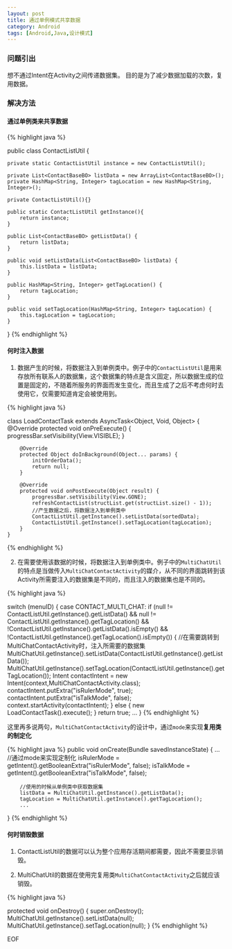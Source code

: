 ```yaml
---
layout: post
title: 通过单例模式共享数据
category: Android
tags: [Android,Java,设计模式]
---
```


### 问题引出

想不通过Intent在Activity之间传递数据集。
目的是为了减少数据加载的次数，复用数据。

### 解决方法

#### 通过单例类来共享数据

{% highlight java %}

public class ContactListUtil {

	private static ContactListUtil instance = new ContactListUtil();
	
	private List<ContactBaseBO> listData = new ArrayList<ContactBaseBO>();
	private HashMap<String, Integer> tagLocation = new HashMap<String, Integer>();
	
	private ContactListUtil(){}
	
	public static ContactListUtil getInstance(){
		return instance;
	}
	
	public List<ContactBaseBO> getListData() {
		return listData;
	}

	public void setListData(List<ContactBaseBO> listData) {
		this.listData = listData;
	}

	public HashMap<String, Integer> getTagLocation() {
		return tagLocation;
	}

	public void setTagLocation(HashMap<String, Integer> tagLocation) {
		this.tagLocation = tagLocation;
	}

}
{% endhighlight %}

#### 何时注入数据

1. 数据产生的时候，将数据注入到单例类中。例子中的`ContactListUtil`是用来存放所有联系人的数据集，这个数据集的特点是含义固定，所以数据生成的位置是固定的，不随着所服务的界面而发生变化，而且生成了之后不考虑何时去使用它，仅需要知道肯定会被使用到。

{% highlight java %}

class LoadContactTask extends AsyncTask<Object, Void, Object> {
		@Override
		protected void onPreExecute() {
			progressBar.setVisibility(View.VISIBLE);
		}

		@Override
		protected Object doInBackground(Object... params) {
			initOrderData();
			return null;
		}

		@Override
		protected void onPostExecute(Object result) {
			progressBar.setVisibility(View.GONE);
			refreshContactList(structList.get(structList.size() - 1));
			//产生数据之后，将数据注入到单例类中
			ContactListUtil.getInstance().setListData(sortedData);
			ContactListUtil.getInstance().setTagLocation(tagLocation);
		}
	}
{% endhighlight %}

2. 在需要使用该数据的时候，将数据注入到单例类中。例子中的`MultiChatUtil`的特点是当做传入`MultiChatContactActivity`的媒介，从不同的界面跳转到该Activity所需要注入的数据集是不同的，而且注入的数据集也是不同的。

{% highlight java %}

switch (menuID) {
		case CONTACT_MULTI_CHAT:
			if (null != ContactListUtil.getInstance().getListData()
					&& null != ContactListUtil.getInstance().getTagLocation()
					&& !ContactListUtil.getInstance().getListData().isEmpty()
					&& !ContactListUtil.getInstance().getTagLocation().isEmpty()) {
				//在需要跳转到MultiChatContactActivity时，注入所需要的数据集
				MultiChatUtil.getInstance().setListData(ContactListUtil.getInstance().getListData());
				MultiChatUtil.getInstance().setTagLocation(ContactListUtil.getInstance().getTagLocation());
				Intent contactIntent = new Intent(context,MultiChatContactActivity.class);
				contactIntent.putExtra("isRulerMode", true);
				contactIntent.putExtra("isTalkMode", false);
				context.startActivity(contactIntent);
			} else {
				new LoadContactTask().execute();
			}
			return true;
			...
}
{% endhighlight %}

这里再多说两句，`MultiChatContactActivity`的设计中，通过`mode`来实现**复用类的制定化**

{% highlight java %}
public void onCreate(Bundle savedInstanceState) {
		...
		//通过mode来实现定制化
		isRulerMode = getIntent().getBooleanExtra("isRulerMode", false);
		isTalkMode = getIntent().getBooleanExtra("isTalkMode", false);
		
		//使用的时候从单例类中获取数据集
		listData = MultiChatUtil.getInstance().getListData();
		tagLocation = MultiChatUtil.getInstance().getTagLocation();
		...
}
{% endhighlight %}

#### 何时销毁数据

1. ContactListUtil的数据可以认为整个应用存活期间都需要，因此不需要显示销毁。

2. MultiChatUtil的数据在使用完复用类`MultiChatContactActivity`之后就应该销毁。

{% highlight java %}

protected void onDestroy() {
		super.onDestroy();
		MultiChatUtil.getInstance().setListData(null);
		MultiChatUtil.getInstance().setTagLocation(null);
	}
{% endhighlight %}

EOF
